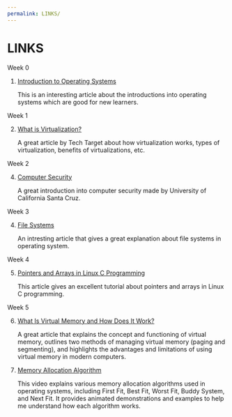 ```yaml
---
permalink: LINKS/
---
```


# LINKS

Week 0

1. [Introduction to Operating Systems](https://www.geeksforgeeks.org/introduction-of-operating-system-set-1/)

    This is an interesting article about the introductions into operating systems which are good for new learners.

   
Week 1

2. [What is Virtualization?](https://www.techtarget.com/searchitoperations/definition/virtualization)

    A great article by Tech Target about how virtualization works, types of virtualization, benefits of virtualizations, etc.
   
Week 2

4. [Computer Security](https://its.ucsc.edu/security/training/docs/intro.pdf)

    A great introduction into computer security made by University of California Santa Cruz.
    
Week 3

4. [File Systems](https://www.geeksforgeeks.org/file-systems-in-operating-system/)

    An intresting article that gives a great explanation about file systems in operating system.
    
Week 4

5. [Pointers and Arrays in Linux C Programming](https://www.howtoforge.com/linux-c-programming-tutorial-part-19-pointers-and-arrays/#:~:text=Pointers%20are%20a%20special%20kind,store%20an%20address%20into%20it.)

   This article gives an excellent tutorial about pointers and arrays in Linux C programming.
   
Week 5

6. [What Is Virtual Memory and How Does It Work?](https://www.indeed.com/career-advice/career-development/virtual-memory)

    A great article that explains the concept and functioning of virtual memory, outlines two methods of managing virtual memory (paging and segmenting), and highlights the advantages and limitations of using virtual memory in modern computers.
    
7. [Memory Allocation Algorithm](https://www.youtube.com/watch?v=10vroQb5IdY)
   
    This video explains various memory allocation algorithms used in operating systems, including First Fit, Best Fit, Worst Fit, Buddy System, and Next Fit. It provides animated demonstrations and examples to help me understand how each algorithm works.
   
